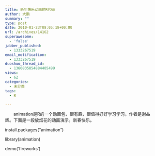 ```yaml
---
title: 新年快乐动画的R代码
author: 大鹏
summary: ""
type: post
date: 2010-01-23T08:05:18+00:00
url: /archives/14162
superawesome:
  - 'false'
jabber_published:
  - 1333267519
email_notification:
  - 1333267519
duoshuo_thread_id:
  - 1360835854884405499
views:
  - 62
categories:
  - 未分类
tags:
  - R

---
```

　　animation是R的一个动画包，很有趣，很值得好好学习学习。作者是谢益辉。下面是一段放烟花的动画演示。新春快乐。

install.packages(&#8220;animation&#8221;)
  
library(animation)
  
demo(&#8216;fireworks&#8217;)
